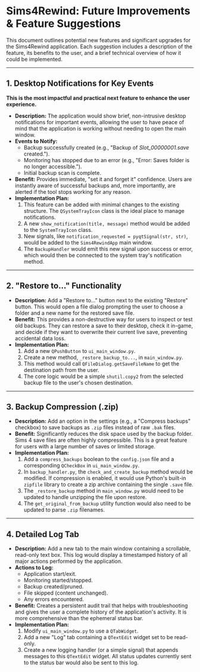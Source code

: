 # Sims4Rewind: Future Improvements & Feature Suggestions

This document outlines potential new features and significant upgrades for the Sims4Rewind application. Each suggestion includes a description of the feature, its benefits to the user, and a brief technical overview of how it could be implemented.

---

## 1. Desktop Notifications for Key Events

**This is the most impactful and practical next feature to enhance the user experience.**

* **Description:** The application would show brief, non-intrusive desktop notifications for important events, allowing the user to have peace of mind that the application is working without needing to open the main window.
* **Events to Notify:**
    * Backup successfully created (e.g., "Backup of *Slot_00000001.save* created.").
    * Monitoring has stopped due to an error (e.g., "Error: Saves folder is no longer accessible.").
    * Initial backup scan is complete.
* **Benefit:** Provides immediate, "set it and forget it" confidence. Users are instantly aware of successful backups and, more importantly, are alerted if the tool stops working for any reason.
* **Implementation Plan:**
    1.  This feature can be added with minimal changes to the existing structure. The `QSystemTrayIcon` class is the ideal place to manage notifications.
    2.  A new `show_notification(title, message)` method would be added to the `SystemTrayIcon` class.
    3.  New signals, like `notification_requested = pyqtSignal(str, str)`, would be added to the `Sims4RewindApp` main window.
    4.  The `BackupHandler` would emit this new signal upon success or error, which would then be connected to the system tray's notification method.

---

## 2. "Restore to..." Functionality

* **Description:** Add a "Restore to..." button next to the existing "Restore" button. This would open a file dialog prompting the user to choose a folder and a new name for the restored save file.
* **Benefit:** This provides a non-destructive way for users to inspect or test old backups. They can restore a save to their desktop, check it in-game, and decide if they want to overwrite their current live save, preventing accidental data loss.
* **Implementation Plan:**
    1.  Add a new `QPushButton` to `ui_main_window.py`.
    2.  Create a new method, `_restore_backup_to...`, in `main_window.py`.
    3.  This method would call `QFileDialog.getSaveFileName` to get the destination path from the user.
    4.  The core logic would be a simple `shutil.copy2` from the selected backup file to the user's chosen destination.

---

## 3. Backup Compression (.zip)

* **Description:** Add an option in the settings (e.g., a "Compress backups" checkbox) to save backups as `.zip` files instead of raw `.bak` files.
* **Benefit:** Significantly reduces the disk space used by the backup folder. Sims 4 save files are often highly compressible. This is a great feature for users with a large number of saves or limited storage.
* **Implementation Plan:**
    1.  Add a `compress_backups` boolean to the `config.json` file and a corresponding `QCheckBox` in `ui_main_window.py`.
    2.  In `backup_handler.py`, the `check_and_create_backup` method would be modified. If compression is enabled, it would use Python's built-in `zipfile` library to create a zip archive containing the single `.save` file.
    3.  The `_restore_backup` method in `main_window.py` would need to be updated to handle unzipping the file upon restore.
    4.  The `get_original_from_backup` utility function would also need to be updated to parse `.zip` filenames.

---

## 4. Detailed Log Tab

* **Description:** Add a new tab to the main window containing a scrollable, read-only text box. This log would display a timestamped history of all major actions performed by the application.
* **Actions to Log:**
    * Application start/exit.
    * Monitoring started/stopped.
    * Backup created/pruned.
    * File skipped (content unchanged).
    * Any errors encountered.
* **Benefit:** Creates a persistent audit trail that helps with troubleshooting and gives the user a complete history of the application's activity. It is more comprehensive than the ephemeral status bar.
* **Implementation Plan:**
    1.  Modify `ui_main_window.py` to use a `QTabWidget`.
    2.  Add a new "Log" tab containing a `QTextEdit` widget set to be read-only.
    3.  Create a new logging handler (or a simple signal) that appends messages to this `QTextEdit` widget. All status updates currently sent to the status bar would also be sent to this log.